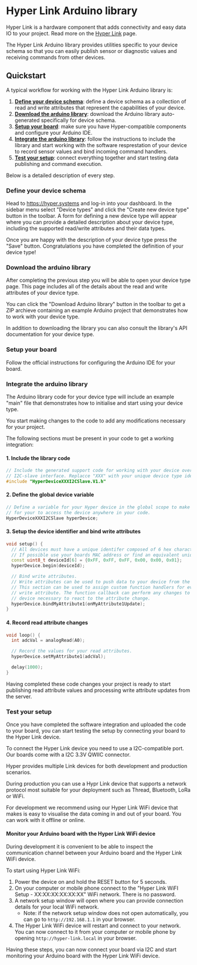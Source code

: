 # Hyper Link Arduino library

Hyper Link is a hardware component that adds connectivity and easy data IO to
your project. Read more on the [Hyper Link](#) page.

The Hyper Link Arduino library provides utilities specific to your device
schema so that you can easily publish sensor or diagnostic values and receiving
commands from other devices.


## Quickstart

A typical workflow for working with the Hyper Link Arduino library is:

1. [**Define your device schema**](#define-your-device-schema): define a device schema as a collection of read and write
   attributes that represent the capabilities of your device.
2. [**Download the arduino library**](#download-the-arduino-library): download the Arduino library auto-generated
   specifically for device schema.
3. [**Setup your board**](#setup-your-board): make sure you have Hyper-compatible components and
   configure your Arduino IDE.
4. [**Integrate the arduino library**](#integrate-the-arduino-library): follow the instructions to include the
   library and start working with the software resprestation of your device to
   record sensor values and bind incoming command handlers.
5. [**Test your setup**](#test-your-setup): connect everything together and start testing data publishing and command execution.

Below is a detailed description of every step.


### Define your device schema

Head to <https://hyper.systems> and log-in into your dashboard. In the sidebar
menu select "Device types" and click the "Create new device type" button in the
toolbar. A form for defining a new device type will appear where you can
provide a detailed description about your device type, including the supported
read/write attributes and their data types.

Once you are happy with the description of your device type press the "Save"
button. Congratulations you have completed the definition of your device
type!


### Download the arduino library

After completing the previous step you will be able to open your device type
page. This page includes all of the details about the read and write attributes
of your device type.

You can click the "Download Arduino library" button in the toolbar to get a ZIP
archieve containing an example Arduino project that demonstrates how to work
with your device type.

In addition to downloading the library you can also consult the library's API
documentation for your device type.


### Setup your board

Follow the official instructions for configuring the Arduino IDE for your board.


### Integrate the arduino library

The Arduino library code for your device type will include an example "main"
file that demonstrates how to initialise and start using your device type.

You start making changes to the code to add any modifications necessary for
your project.

The following sections must be present in your code to get a working integration:

#### 1. Include the library code

```cpp
// Include the generated support code for working with your device over
// I2C-slave interface. Replacce "XXX" with your unique device type identifier.
#include "HyperDeviceXXXI2CSlave.V1.h"
```

#### 2. Define the global device variable

```cpp
// Define a variable for your Hyper device in the global scope to make it easy
// for your to access the device anywhere in your code.
HyperDeviceXXXI2CSlave hyperDevice;
```

#### 3. Setup the device identifier and bind write attributes

```cpp
void setup() {
  // All devices must have a unique identifer composed of 6 hex characters. 
  // If possible use your boards MAC address or find an equivalent unique identifer.
  const uint8_t deviceId[6] = {0xFF, 0xFF, 0xFF, 0x00, 0x00, 0x01};
  hyperDevice.begin(deviceId);

  // Bind write attributes.
  // Write attributes can be used to push data to your device from the server.
  // This section can be used to assign custom function handlers for every
  // write attribute. The function callback can perform any changes to the
  // device necessary to react to the attribute change.
  hyperDevice.bindMyAttribute1(onMyAttribute1Update);
}
```

#### 4. Record read attribute changes

```cpp
void loop() {
  int adcVal = analogRead(A0);

  // Record the values for your read attributes.
  hyperDevice.setMyAttribute1(adcVal);

  delay(1000);
}
```

Having completed these code changes your project is ready to start publishing
read attribute values and processing write attribute updates from the server.


### Test your setup

Once you have completed the software integration and uploaded the code to your
board, you can start testing the setup by connecting your board to the Hyper
Link device.

To connect the Hyper Link device you need to use a I2C-compatible port. Our
boards come with a I2C 3.3V QWIIC connector.

Hyper provides multiple Link devices for both development and production
scenarios.

During production you can use a Hypr Link device that supports a
network protocol most suitable for your deployment such as Thread, Bluetooth,
LoRa or WiFi.

For development we recommend using our Hyper Link WiFi device that makes is
easy to visualise the data coming in and out of your board. You can work with
it offline or online.


#### Monitor your Arduino board with the Hyper Link WiFi device

During development it is convenient to be able to inspect the communication
channel between your Arduino board and the Hyper Link WiFi device.

To start using Hyper Link WiFi:

1. Power the device on and hold the RESET button for 5 seconds.
2. On your computer or mobile phone connect to the "Hyper Link WiFI Setup -
   XX:XX:XX:XX:XX:XX" WiFi network. There is no password.
3. A network setup window will open where you can provide connection details
   for your local WiFi network.
     - Note: if the network setup window does not open automatically, you can
       go to `http://192.168.1.1` in your browser.
4. The Hyper Link WiFi device will restart and connect to your network. You can
   now connect to it from your computer or mobile phone by opening
   `http://hyper-link.local` in your browser.

Having these steps, you can now connect your board via I2C and start monitoring
your Arduino board with the Hyper Link WiFi device.


